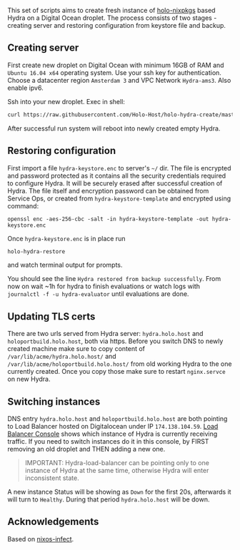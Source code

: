 This set of scripts aims to create fresh instance of [holo-nixpkgs](https://github.com/Holo-Host/holo-nixpkgs) based Hydra on a Digital Ocean droplet. The process consists of two stages - creating server and restoring configuration from keystore file and backup.

## Creating server
First create new droplet on Digital Ocean with minimum 16GB of RAM and `Ubuntu 16.04 x64` operating system. Use your ssh key for authentication. Choose a datacenter region `Amsterdam 3` and VPC Network `Hydra-ams3`. Also enable ipv6.

Ssh into your new droplet. Exec in shell:
```bash
curl https://raw.githubusercontent.com/Holo-Host/holo-hydra-create/master/holo-hydra-create | bash 2>&1 | tee /tmp/hydra_config.log
```
After successful run system will reboot into newly created empty Hydra.

## Restoring configuration

First import a file `hydra-keystore.enc` to server's `~/` dir. The file is encrypted and password protected as it contains all the security credentials required to configure Hydra. It will be securely erased after successful creation of Hydra. The file itself and encryption password can be obtained from Service Ops, or created from `hydra-keystore-template` and encrypted using command:
```
openssl enc -aes-256-cbc -salt -in hydra-keystore-template -out hydra-keystore.enc
```

Once `hydra-keystore.enc` is in place run 
```bash
holo-hydra-restore
```
and watch terminal output for prompts.

You should see the line `Hydra restored from backup successfully`. From now on wait ~1h for hydra to finish evaluations or watch logs with `journalctl -f -u hydra-evaluator` until evaluations are done. 

## Updating TLS certs

There are two urls served from Hydra server: `hydra.holo.host` and `holoportbuild.holo.host`, both via https. Before you switch DNS to newly created machine make sure to copy content of `/var/lib/acme/hydra.holo.host/` and `/var/lib/acme/holoportbuild.holo.host/` from old working Hydra to the one currently created. Once you copy those make sure to restart `nginx.servce` on new Hydra.

## Switching instances
DNS entry `hydra.holo.host` and `holoportbuild.holo.host` are both pointing to Load Balancer hosted on Digitalocean under IP `174.138.104.59`. [Load Balancer Console](https://cloud.digitalocean.com/networking/load_balancers/5024c0aa-2e05-4a2e-acce-2d327aaee036/droplets) shows which instance of Hydra is currently receiving traffic. If you need to switch instances do it in this console, by FIRST removing an old droplet and THEN adding a new one.

> IMPORTANT: Hydra-load-balancer can be pointing only to one instance of Hydra at the same time, otherwise Hydra will enter inconsistent state.

A new instance Status will be showing as `Down` for the first 20s, afterwards it will turn to `Healthy`. During that period `hydra.holo.host` will be down.

## Acknowledgements

Based on [nixos-infect](https://github.com/elitak/nixos-infect/blob/master/nixos-infect).
